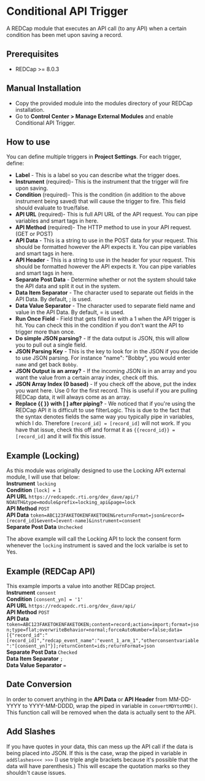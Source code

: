 # Conditional API Trigger
A REDCap module that executes an API call (to any API) when a certain condition has been met upon saving a record.

## Prerequisites
- REDCap >= 8.0.3

## Manual Installation
- Copy the provided module into the modules directory of your REDCap installation.  
- Go to **Control Center > Manage External Modules** and enable Conditional API Trigger.

## How to use
You can define multiple triggers in **Project Settings**. For each trigger, define:  
- **Label** - This is a label so you can describe what the trigger does.  
- **Instrument** (required)- This is the instrument that the trigger will fire upon saving.  
- **Condition** (required)- This is the condition (in addition to the above instrument being saved) that will cause the trigger to fire. This field should evaluate to true/false.  
- **API URL** (required)- This is full API URL of the API request. You can pipe variables and smart tags in here.
- **API Method** (required)- The HTTP method to use in your API request. (GET or POST)  
- **API Data** - This is a string to use in the POST data for your request. This should be formatted however the API expects it. You can pipe variables and smart tags in here.  
- **API Header** - This is a string to use in the header for your request. This should be formatted however the API expects it. You can pipe variables and smart tags in here.  
- **Separate Post Data** - Determine whether or not the system should take the API data and split it out in the system.  
- **Data Item Separator** - The character used to separate out fields in the API Data. By default, ; is used.  
- **Data Value Separator** - The character used to separate field name and value in the API Data. By default, = is used.  
- **Run Once Field** - Field that gets filled in with a 1 when the API trigger is hit. You can check this in the condition if you don't want the API to trigger more than once.  
- **Do simple JSON parsing?** - If the data output is JSON, this will allow you to pull out a single field.  
- **JSON Parsing Key** - This is the key to look for in the JSON if you decide to use JSON parsing. For instance "name": "Bobby", you would enter `name` and get back `Bobby`.  
- **JSON Output is an array?** - If the incoming JSON is in an array and you want the value from a certain array index, check off this.  
- **JSON Array Index (0 based)** - If you check off the above, put the index you want here. Use 0 for the first record. This is useful if you are pulling REDCap data, it will always come as an array.  
- **Replace {{ }} with [ ] after piping?** - We noticed that if you're using the REDCap API it is difficult to use filterLogic. This is due to the fact that the syntax denotes fields the same way you typically pipe in variables, which I do. Therefore `[record_id] = [record_id]` will not work. If you have that issue, check this off and format it as `{{record_id}} = [record_id]` and it will fix this issue.  

## Example (Locking)
As this module was originally designed to use the Locking API external module, I will use that below:  
**Instrument** `locking`  
**Condition** `[lock] = 1`  
**API URL** `https://redcapedc.rti.org/dev_dave/api/?NOAUTH&type=module&prefix=locking_api&page=lock`  
**API Method** `POST`  
**API Data** `token=ABC123FAKETOKENFAKETOKEN&returnFormat=json&record=[record_id]&event=[event-name]&instrument=consent`  
**Separate Post Data** `Unchecked`  

The above example will call the Locking API to lock the consent form whenever the `locking` instrument is saved and the lock varialbe is set to Yes.

## Example (REDCap API)  
This example imports a value into another REDCap project.  
**Instrument** `consent`  
**Condition** `[consent_yn] = '1'`  
**API URL** `https://redcapedc.rti.org/dev_dave/api/`  
**API Method** `POST`  
**API Data** `token=ABC123FAKETOKENFAKETOKEN;content=record;action=import;format=json;type=flat;overwriteBehavior=normal;forceAutoNumber=false;data=[{"record_id":"[record_id]","redcap_event_name":"event_1_arm_1","otherconsentvariable":"[consent_yn]"}];returnContent=ids;returnFormat=json`  
**Separate Post Data** `Checked`  
**Data Item Separator** `;`  
**Data Value Separator** `=`  

## Date Conversion  
In order to convert anything in the **API Data** or **API Header** from MM-DD-YYYY to YYYY-MM-DDDD, wrap the piped in variable in `convertMDYtoYMD()`. This function call will be removed when the data is actually sent to the API.  

## Add Slashes  
If you have quotes in your data, this can mess up the API call if the data is being placed into JSON. If this is the case, wrap the piped in variable in `addSlashes<<< >>>` (I use triple angle brackets because it's possible that the data will have parenthesis.)  This will escape the quotation marks so they shouldn't cause issues.  